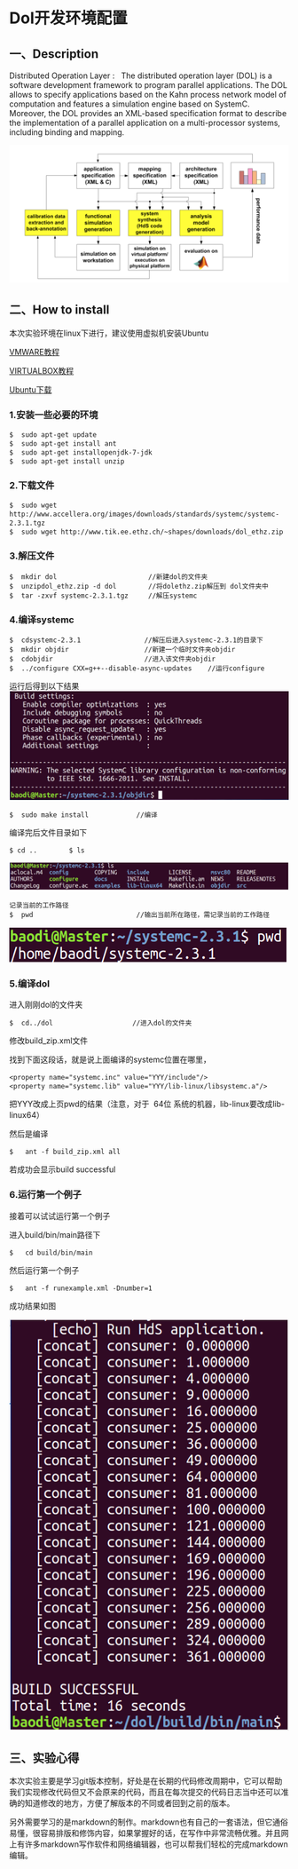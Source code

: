 # Dol开发环境配置

## 一、Description

Distributed Operation Layer : 
​	The distributed operation layer (DOL) is a software development framework to program parallel applications. The DOL allows to specify applications based on the Kahn process network model of computation and features a simulation engine based on SystemC. Moreover, the DOL provides an XML-based specification format to describe the implementation of a parallel application on a multi-processor systems, including binding and mapping.

![dol](/lab1/dol_structural.png)

## 二、How to install

本次实验环境在linux下进行，建议使用虚拟机安装Ubuntu

[VMWARE教程]([http://](http://jingyan.baidu.com/article/0320e2c1ef9f6c1b87507bf6.html)[jingyan.baidu.com/article/0320e2c1ef9f6c1b87507bf6.html](http://jingyan.baidu.com/article/0320e2c1ef9f6c1b87507bf6.html))

[VIRTUALBOX教程]([http://](http://jingyan.baidu.com/article/cdddd41c5eea3153ca00e160.html)[jingyan.baidu.com/article/cdddd41c5eea3153ca00e160.html)

[Ubuntu下载]([http://](http://www.ubuntu.com/download/desktop)[www.ubuntu.com/download/desktop](http://www.ubuntu.com/download/desktop))

### 1.安装一些必要的环境

```
$  sudo apt-get update
$  sudo apt-get install ant
$  sudo apt-get installopenjdk-7-jdk
$  sudo apt-get install unzip
```

### 2.下载文件

```
$  sudo wget http://www.accellera.org/images/downloads/standards/systemc/systemc-2.3.1.tgz
$  sudo wget http://www.tik.ee.ethz.ch/~shapes/downloads/dol_ethz.zip
```

### 3.解压文件

```
$  mkdir dol                       //新建dol的文件夹
$  unzipdol_ethz.zip -d dol        //将dolethz.zip解压到 dol文件夹中
$  tar -zxvf systemc-2.3.1.tgz     //解压systemc
```

### 4.编译systemc

```
$  cdsystemc-2.3.1                //解压后进入systemc-2.3.1的目录下
$  mkdir objdir                   //新建一个临时文件夹objdir
$  cdobjdir                       //进入该文件夹objdir
$  ../configure CXX=g++--disable-async-updates    //运行configure
```

运行后得到以下结果
![run outcome](/lab1/dol4.png)


```
$  sudo make install            //编译
```
编译完后文件目录如下
```
$ cd ..        $ ls
```
![content](/lab1/dol1.png)
```
记录当前的工作路径
$  pwd                          //输出当前所在路径，需记录当前的工作路径
```
![path](/lab1/dol2.png)



### 5.编译dol

进入刚刚dol的文件夹

```
$  cd../dol                    //进入dol的文件夹
```

修改build_zip.xml文件

找到下面这段话，就是说上面编译的systemc位置在哪里，

```
<property name="systemc.inc" value="YYY/include"/>
<property name="systemc.lib" value="YYY/lib-linux/libsystemc.a"/>
```

把YYY改成上页pwd的结果（注意，对于  64位 系统的机器，lib-linux要改成lib-linux64）

然后是编译

```
$	ant -f build_zip.xml all
```

若成功会显示build successful

### 6.运行第一个例子

接着可以试试运行第一个例子

进入build/bin/main路径下

```
$	cd build/bin/main
```

然后运行第一个例子

```
$	ant -f runexample.xml -Dnumber=1
```

成功结果如图

![runexample](/lab1/dol3.png)

## 三、实验心得

​	本次实验主要是学习git版本控制，好处是在长期的代码修改周期中，它可以帮助我们实现修改代码但又不会原来的代码，而且在每次提交的代码日志当中还可以准确的知道修改的地方，方便了解版本的不同或者回到之前的版本。

​	另外需要学习的是markdown的制作。markdown也有自己的一套语法，但它通俗易懂，很容易排版和修饰内容，如果掌握好的话，在写作中非常流畅优雅。并且网上有许多markdown写作软件和网络编辑器，也可以帮我们轻松的完成markdown编辑。

